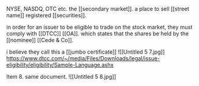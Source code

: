 NYSE, NASDQ, OTC etc. the [[secondary market]]. a place to sell [[street name]] registered [[securities]].

in order for an issuer to be eligible to trade on the stock market, they must comply with [[DTCC]] [[OA]]. which states that the shares be held by the [[nominee]] [[Cede & Co]]. 

i believe they call this a [[jumbo certificate]]
![[Untitled 5 7.jpg]]
https://www.dtcc.com/~/media/Files/Downloads/legal/issue-eligibility/eligibility/Sample-Language.ashx

Item 8. same document.
![[Untitled 5 8.jpg]]